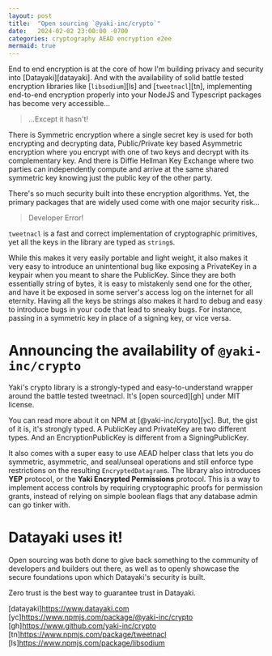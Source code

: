 ```yaml
---
layout: post
title:  "Open sourcing `@yaki-inc/crypto`"
date:   2024-02-02 23:00:00 -0700
categories: cryptography AEAD encryption e2ee
mermaid: true
---
```


End to end encryption is at the core of how I'm building privacy and security into [Datayaki][datayaki]. And
with the availability of solid battle tested encryption libraries like [`libsodium`][ls] and [`tweetnacl`][tn],
implementing end-to-end encryption properly into your NodeJS and Typescript packages has become very
accessible...

> ...Except it hasn't!

There is Symmetric encryption where a single secret key is used for both encrypting and decrypting
data, Public/Private key based Asymmetric encryption where you encrypt with one of two keys and
decrypt with its complementary key. And there is Diffie Hellman Key Exchange where two parties can
independently compute and arrive at the same shared symmetric key knowing just the public key of the
other party.

There's so much security built into these encryption algorithms. Yet, the primary packages that are
widely used come with one major security risk...

> Developer Error!

`tweetnacl` is a fast and correct implementation of cryptographic primitives, yet all the keys in
the library are typed as `string`s.

While this makes it very easily portable and light weight, it also makes it very easy to introduce
an unintentional bug like exposing a PrivateKey in a keypair when you meant to share the PublicKey.
Since they are both essentially string of bytes, it is easy to mistakenly send one for the other,
and have it be exposed in some server's access log on the internet for all eternity. Having all the
keys be strings also makes it hard to debug and easy to introduce bugs in your code that lead to
sneaky bugs. For instance, passing in a symmetric key in place of a signing key, or vice versa.

# Announcing the availability of `@yaki-inc/crypto`

Yaki's crypto library is a strongly-typed and easy-to-understand wrapper around the battle tested
tweetnacl. It's [open sourced][gh] under MIT license.

You can read more about it on NPM at [@yaki-inc/crypto][yc]. But, the gist of it is,
it's strongly typed. A PublicKey and PrivateKey are two different types. And an EncryptionPublicKey
is different from a SigningPublicKey.

It also comes with a super easy to use AEAD helper class that lets you do symmetric, asymmetric, and
seal/unseal operations and still enforce type restrictions on the resulting `EncryptedDatagram`s.
The library also introduces **YEP** protocol, or the **Yaki Encrypted Permissions** protocol. This
is a way to implement access controls by requiring cryptographic proofs for permission grants,
instead of relying on simple boolean flags that any database admin can go tinker with.

# Datayaki uses it!

Open sourcing was both done to give back something to the community of developers and builders out
there, as well as to openly showcase the secure foundations upon which Datayaki's security is built.

Zero trust is the best way to guarantee trust in Datayaki.

[datayaki]https://www.datayaki.com
[yc]https://www.npmjs.com/package/@yaki-inc/crypto
[gh]https://www.github.com/yaki-inc/crypto
[tn]https://www.npmjs.com/package/tweetnacl
[ls]https://www.npmjs.com/package/libsodium